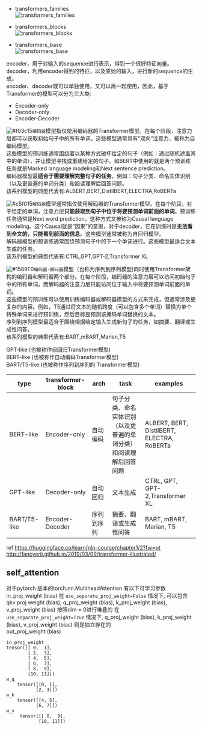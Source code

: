 
* transformers_families  
![transformers_families](https://github.com/lix19937/pytorch-cookbook/assets/38753233/ed572453-f458-4e72-94e9-165e489f9984)

* transformers_blocks   
![transformers_blocks](https://github.com/lix19937/pytorch-cookbook/assets/38753233/0a40f2d5-38f5-4ff2-9a5f-740a84815513)

* transformers_base  
![transformers_base](https://github.com/lix19937/pytorch-cookbook/assets/38753233/3780289b-fe7c-4aaf-afa0-826462410e9d)    



encoder，用于对输入的sequence进行表示，得到一个很好特征向量。   
decoder，利用encoder得到的特征，以及原始的输入，进行新的sequence的生成。   
encoder、decoder既可以单独使用，又可以再一起使用，因此，基于Transformer的模型可以分为三大类:     
* Encoder-only
* Decoder-only
* Encoder-Decoder

![#f03c15](https://via.placeholder.com/15/f03c15/000000?text=+)`编码器`模型指仅使用编码器的Transformer模型。在每个阶段，注意力层都可以获取初始句子中的所有单词。这些模型通常具有“双向”注意力，被称为自编码模型。  
这些模型的预训练通常围绕着以某种方式破坏给定的句子（例如：通过随机遮盖其中的单词），并让模型寻找或重建给定的句子。如BERT中使用的就是两个预训练任务就是Masked language modeling和Next sentence prediction。   
编码器模型最**适合于需要理解完整句子的任务**，例如：句子分类、命名实体识别（以及更普遍的单词分类）和阅读理解后回答问题。   
该系列模型的典型代表有:ALBERT,BERT,DistilBERT,ELECTRA,RoBERTa

![#c5f015](https://via.placeholder.com/15/c5f015/000000?text=+)`解码器`模型通常指仅使用解码器的Transformer模型。在每个阶段，对于给定的单词，注意力层**只能获取到句子中位于将要预测单词前面的单词**。预训练任务通常是Next word prediction，这种方式又被称为Causal language modeling。这个Causal就是“因果”的意思，对于decoder，它在训练时是**无法看到全文的，只能看到前面的信息**。这些模型通常被称为自回归模型。   
解码器模型的预训练通常围绕预测句子中的下一个单词进行。这些模型最适合文本生成的任务。    
该系列模型的典型代表有:CTRL,GPT,GPT-2,Transformer XL

![#1589F0](https://via.placeholder.com/15/1589F0/000000?text=+)`编码器-解码器`模型（也称为序列到序列模型)同时使用Transformer架构的编码器和解码器两个部分。在每个阶段，编码器的注意力层可以访问初始句子中的所有单词，而解码器的注意力层只能访问位于输入中将要预测单词前面的单词。   
这些模型的预训练可以使用训练编码器或解码器模型的方式来完成，但通常涉及更复杂的内容。例如，T5通过将文本的随机跨度（可以包含多个单词）替换为单个特殊单词来进行预训练，然后目标是预测该掩码单词替换的文本。  
序列到序列模型最适合于围绕根据给定输入生成新句子的任务，如摘要、翻译或生成性问答。    
该系列模型的典型代表有:BART,mBART,Marian,T5

GPT-like (也被称作自回归Transformer模型)   
BERT-like (也被称作自动编码Transformer模型)   
BART/T5-like (也被称作序列到序列的 Transformer模型)      


|type| transformer-block | arch | task | examples  |    
|----|-------------------|------|------|-----------|      
|BERT-like   |  Encoder-only   | 自动编码 | 句子分类、命名实体识别（以及更普遍的单词分类）和阅读理解后回答问题 | ALBERT, BERT, DistilBERT, ELECTRA, RoBERTa  |     
|GPT-like   |  Decoder-only   | 自动回归 | 文本生成 | CTRL, GPT, GPT-2,Transformer XL  |    
|BART/T5-like   |  Encoder-Decoder   | 序列到序列 | 摘要、翻译或生成性问答 | BART, mBART, Marian, T5  |     



ref 
https://huggingface.co/learn/nlp-course/chapter1/2?fw=pt   
http://fancyerii.github.io/2019/03/09/transformer-illustrated/   


## self_attention   
对于pytorch 版本的torch.nn.MultiheadAttention 
有以下可学习参数  
in_proj_weight (bias) 在 `use_separate_proj_weight=False` 情况下, 可以包含 qkv proj weight (bias), q_proj_weight (bias), k_proj_weight (bias), v_proj_weight (bias) 按照dim = 0进行堆叠的 在 `use_separate_proj_weight=True` 情况下, q_proj_weight (bias), k_proj_weight (bias), v_proj_weight (bias) 则是独立存在的   
out_proj_weight (bias)

```
in_proj_weight
tensor([[ 0,  1],
        [ 2,  3],
        [ 4,  5],
        [ 6,  7],
        [ 8,  9],
        [10, 11]])
w_q
    tensor([[0, 1],
           [2, 3]])
w_k
    tensor([[4, 5],
           [6, 7]])
w_v
     tensor([[ 8,  9],
            [10, 11]])
```          
